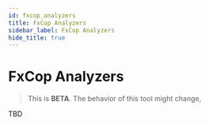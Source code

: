 ```yaml
---
id: fxcop_analyzers
title: FxCop Analyzers
sidebar_label: FxCop Analyzers
hide_title: true
---
```

# FxCop Analyzers
> This is **BETA**. The behavior of this tool might change,

TBD
